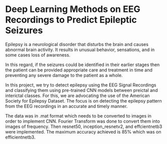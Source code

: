 # Deep Learning Methods on EEG Recordings to Predict Epileptic Seizures

Epilepsy is a neurological disorder that disturbs the brain and causes abnormal brain activity. It results in unusual behavior, sensations, and in some cases loss of awareness.   

In this regard, if the seizures could be identified in their earlier stages then the patient can be provided appropriate care and treatment in time and preventing any severe damage to the patient as a whole.        

In this project, we try to detect epilepsy using the EEG Signal Recordings and classifying them using pre-trained CNN models between preictal and interictal classes. For this, we are advocating the use of the American Society for Epilepsy Dataset. The focus is on detecting the epilepsy pattern from the EEG recordings in an accurate and timely manner.     

The data was in .mat format which needs to be converted to images in order to implement CNN. Fourier Transform was done to convert them into images of frequency. Then resnet50, inception_resnetv2, and effcientnetb3 were implemented. The maximum accuracy achieved is 85% which was on efficientnetb3.          
